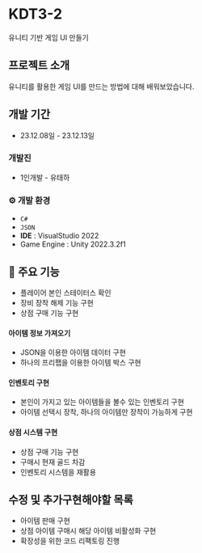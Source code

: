# KDT3-2

유니티 기반 게임 UI 만들기

## 프로젝트 소개

유니티를 활용한 게임 UI를 만드는 방법에 대해 배워보았습니다.

## 개발 기간

- 23.12.08일 - 23.12.13일

### 개발진

- 1인개발 - 유태하

### ⚙️ 개발 환경

- `C#`
- `JSON`
- **IDE** : VisualStudio 2022
- Game Engine : Unity 2022.3.2f1

## 📌 주요 기능

- 플레이어 본인 스테이터스 확인
- 장비 장착 해제 기능 구현
- 상점 구매 기능 구현

#### 아이템 정보 가져오기

- JSON을 이용한 아이템 데이터 구현
- 하나의 프리팹을 이용한 아이템 박스 구현

#### 인벤토리 구현

- 본인이 가지고 있는 아이템들을 볼수 있는 인벤토리 구현
- 아이템 선택시 장착, 하나의 아이템만 장착이 가능하게 구현

#### 상점 시스템 구현

- 상점 구매 기능 구현
- 구매시 현재 골드 차감
- 인벤토리 시스템을 재활용

## 수정 및 추가구현해야할 목록

- 아이템 판매 구현
- 상점 아이템 구매시 해당 아이템 비활성화 구현
- 확장성을 위한 코드 리팩토링 진행
